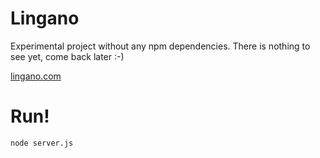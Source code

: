 # Lingano

Experimental project without any npm dependencies.
There is nothing to see yet, come back later :-)

[lingano.com](http://www.lingano.com)

# Run!

```
node server.js
```
